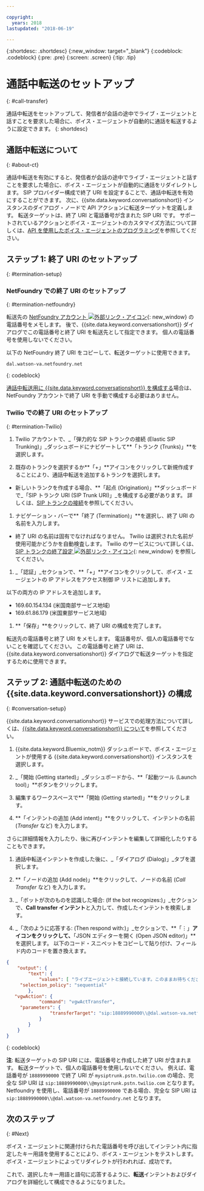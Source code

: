 ```yaml
---

copyright:
  years: 2018
lastupdated: "2018-06-19"

---
```


{:shortdesc: .shortdesc}
{:new_window: target="_blank"}
{:codeblock: .codeblock}
{:pre: .pre}
{:screen: .screen}
{:tip: .tip}


# 通話中転送のセットアップ
{: #call-transfer}

通話中転送をセットアップして、発信者が会話の途中でライブ・エージェントと話すことを要求した場合に、ボイス・エージェントが自動的に通話を転送するように設定できます。
{: shortdesc}

## 通話中転送について
{: #about-ct}

通話中転送を有効にすると、発信者が会話の途中でライブ・エージェントと話すことを要求した場合に、ボイス・エージェントが自動的に通話をリダイレクトします。 SIP プロバイダー構成で終了 URI を設定することで、通話中転送を有効にすることができます。 次に、{{site.data.keyword.conversationshort}} インスタンスのダイアログ・ノードで API アクションに転送ターゲットを定義します。 転送ターゲットは、終了 URI と電話番号が含まれた SIP URI です。 サポートされているアクションとボイス・エージェントのカスタマイズ方法について詳しくは、[API を使用したボイス・エージェントのプログラミング](api.html)を参照してください。

## ステップ 1: 終了 URI のセットアップ
{: #termination-setup}

### NetFoundry での終了 URI のセットアップ
{: #termination-netfoundry}

転送先の [NetFoundry アカウント ![外部リンク・アイコン](../../icons/launch-glyph.svg "外部リンク・アイコン")](https://watson.netfoundry.io/watson-login){: new_window} の電話番号をメモします。 後で、{{site.data.keyword.conversationshort}} ダイアログでこの電話番号と終了 URI を転送先として指定できます。 個人の電話番号を使用しないでください。

以下の NetFoundry 終了 URI をコピーして、転送ターゲットに使用できます。

```
dal.watson-va.netfoundry.net
```
{: codeblock}

[通話中転送用に {{site.data.keyword.conversationshort}} を構成する](#conversation-setup)場合は、NetFoundry アカウントで終了 URI を手動で構成する必要はありません。

### Twilio での終了 URI のセットアップ
{: #termination-Twilio}

1. Twilio アカウントで、_「弾力的な SIP トランクの接続 (Elastic SIP Trunking)」_ダッシュボードにナビゲートして**「トランク (Trunks)」**を選択します。

1. 既存のトランクを選択するか**「+」**アイコンをクリックして新規作成することにより、通話中転送を追加するトランクを選択します。

  * 新しいトランクを作成する場合、**「起点 (Origination)」**ダッシュボードで_「SIP トランク URI (SIP Trunk URI)」_を構成する必要があります。  詳しくは、[SIP トランクの接続](connect-SIP.html)を参照してください。

1. ナビゲーション・バーで**「終了 (Termination)」**を選択し、終了 URI の名前を入力します。

  * 終了 URI の名前は固有でなければなりません。 Twilio は選択された名前が使用可能かどうかを自動検査します。 Twilio のサービスについて詳しくは、[SIP トランクの終了設定 ![外部リンク・アイコン](../../icons/launch-glyph.svg "外部リンク・アイコン")](https://www.twilio.com/docs/api/sip-trunking/getting-started#termination){: new_window} を参照してください。

1. _「認証」_セクションで、**「+」**アイコンをクリックして、ボイス・エージェントの IP アドレスをアクセス制御 IP リストに追加します。

  以下の両方の IP アドレスを追加します。
   * 169.60.154.134 (米国南部サービス地域)
   * 169.61.86.179 (米国東部サービス地域)

1. **「保存」**をクリックして、終了 URI の構成を完了します。

転送先の電話番号と終了 URI をメモします。 電話番号が、個人の電話番号でないことを確認してください。 この電話番号と終了 URI は、{{site.data.keyword.conversationshort}} ダイアログで転送ターゲットを指定するために使用できます。


## ステップ 2: 通話中転送のための {{site.data.keyword.conversationshort}} の構成
{: #conversation-setup}

{{site.data.keyword.conversationshort}} サービスでの処理方法について詳しくは、[{{site.data.keyword.conversationshort}} について](../conversation/index.html#about)を参照してください。

1. {{site.data.keyword.Bluemix_notm}} ダッシュボードで、ボイス・エージェントが使用する {{site.data.keyword.conversationshort}} インスタンスを選択します。

1. _「開始 (Getting started)」_ダッシュボードから、**「起動ツール (Launch tool)」**ボタンをクリックします。

1. 編集するワークスペースで**「開始 (Getting started)」**をクリックします。

1. **「インテントの追加 (Add intent)」**をクリックして、インテントの名前 (_Transfer_ など) を入力します。

  さらに詳細情報を入力したり、後に再びインテントを編集して詳細化したりすることもできます。

1. 通話中転送インテントを作成した後に、_「ダイアログ (Dialog)」_タブを選択します。

1. **「ノードの追加 (Add node)」**をクリックして、ノードの名前 (_Call Transfer_ など) を入力します。

1. _「ボットが次のものを認識した場合: (If the bot recognizes:)」_セクションで、**Call transfer インテント**と入力して、作成したインテントを検索します。

1. _「次のように応答する: (Then respond with:)」_セクションで、**「&vellip;」**アイコンをクリックして、**「JSON エディターを開く (Open JSON editor)」**を選択します。 以下のコード・スニペットをコピーして貼り付け、フィールド内のコードを置き換えます。

```json
{
    "output": {
        "text": {
            "values": [ "ライブエージェントと接続しています。このままお待ちください。(Please hold on while I connect you with a live agent.)" ],
     "selection_policy": "sequential"
        },
   "vgwAction": {
            "command": "vgwActTransfer",
     "parameters": {
                "transferTarget": "sip:18889990000\\@dal.watson-va.netfoundry.net"
            }
        }
    }
}
```
{: codeblock}

**注**: 転送ターゲットの SIP URI には、電話番号と作成した終了 URI が含まれます。 転送ターゲットで、個人の電話番号を使用しないでください。 例えば、電話番号が `18889990000` で終了 URI が `mysiptrunk.pstn.twilio.com` の場合、完全な SIP URI は `sip:18889990000\\@mysiptrunk.pstn.twilio.com` となります。 Netfoundry を使用し、電話番号が `18889990000` である場合、完全な SIP URI は `sip:18889990000\\@dal.watson-va.netfoundry.net` となります。

## 次のステップ
{: #Next}

ボイス・エージェントに関連付けられた電話番号を呼び出してインテント内に指定したキー用語を使用することにより、ボイス・エージェントをテストします。 ボイス・エージェントによってリダイレクトが行われれば、成功です。

これで、選択したキー用語と語句に応答するように、**転送**インテントおよびダイアログを詳細化して構成できるようになりました。

